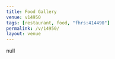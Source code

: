 ```yaml
---
title: Food Gallery
venue: v14950
tags: [restaurant, food, "fhrs:414490"]
permalink: /v/14950/
layout: venue
---
```

null